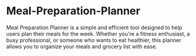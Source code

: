 # Meal-Preparation-Planner
Meal Preparation Planner is a simple and efficient tool designed to help users plan their meals for the week. Whether you're a fitness enthusiast, a busy professional, or someone who wants to eat healthier, this planner allows you to organize your meals and grocery list with ease.
